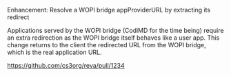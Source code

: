 Enhancement: Resolve a WOPI bridge appProviderURL by extracting its redirect

Applications served by the WOPI bridge (CodiMD for the time being) require
an extra redirection as the WOPI bridge itself behaves like a user app.
This change returns to the client the redirected URL from the WOPI bridge,
which is the real application URL.

https://github.com/cs3org/reva/pull/1234
